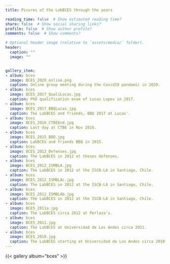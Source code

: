 ```yaml
---
title: Picures of the LabBCES through the years

reading_time: false  # Show estimated reading time?
share: false  # Show social sharing links?
profile: false  # Show author profile?
comments: false  # Show comments?

# Optional header image (relative to `assets/media/` folder).
header:
  caption: ""
  image: ""


gallery_item:
- album: bces
  image: BCES_2020_online.png
  caption: Online group meeting during the Covid19 pandemic in 2020.
- album: bces
  image: BCES_2017_QualiLucas.jpg
  caption: PhD qualification exam of Lucas Lopes in 2017.
- album: bces
  image: BCES_2017_BBQLucas.jpg
  caption: The LabBCES and friends, BBQ 2017 at Lucas'.
- album: bces
  image: BCES_2016_CTBEEnd.jpg
  caption: Last day at CTBE in Nov 2016.
- album: bces
  image: BCES_2015_BBQ.jpg
  caption: LabBCES and friends BBQ in 2015.
- album: bces
  image: BCES_2012_Defenses.jpg
  caption: The LabBCES in 2012 at theses defenses.
- album: bces
  image: BCES_2012_ISMBLA.jpg
  caption: The LabBCES in 2012 at the ISCB-LA in Santiago, Chile.
- album: bces
  image: BCES_2012_ISMBLAc.jpg
  caption: The LabBCES in 2012 at the ISCB-LA in Santiago, Chile.
- album: bces
  image: BCES_2012_ISMBLAb.jpg
  caption: The LabBCES in 2012 at the ISCB-LA in Santiago, Chile.
- album: bces
  image: BCES_2011a.jpg
  caption: The LabBCES circa 2012 at Perlaza's.
- album: bces
  image: BCES_2011.jpg
  caption: The LabBCES at Universidad de Los Andes circa 2011.
- album: bces
  image: BCES_2010.jpg
  caption: The LabBCES starting at Universidad de Los Andes circa 2010
---
```

{{< gallery album="bces" >}} 
